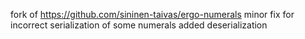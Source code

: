 fork of https://github.com/sininen-taivas/ergo-numerals
minor fix for incorrect serialization of some numerals
added deserialization
